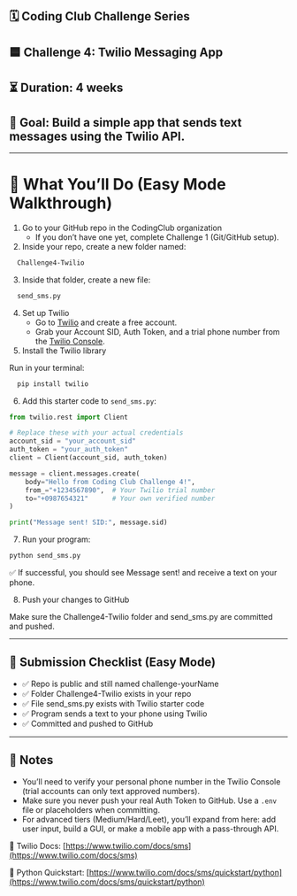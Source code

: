 ## 🗓️ Coding Club Challenge Series
## 🟦 Challenge 4: Twilio Messaging App
## ⏳ Duration: 4 weeks
## 🎯 Goal: Build a simple app that sends text messages using the Twilio API.

----

# 🔧 What You’ll Do (Easy Mode Walkthrough)

1. Go to your GitHub repo in the CodingClub organization
    - If you don’t have one yet, complete Challenge 1 (Git/GitHub setup).
2. Inside your repo, create a new folder named:
```bash
  Challenge4-Twilio
```
3. Inside that folder, create a new file:
```bash
  send_sms.py
```
4. Set up Twilio
    - Go to [Twilio](https://www.twilio.com/) and create a free account.
    - Grab your Account SID, Auth Token, and a trial phone number from the [Twilio Console](https://www.twilio.com/console).
5. Install the Twilio library

Run in your terminal:
```bash
  pip install twilio
```

6. Add this starter code to ```send_sms.py```:
```python
from twilio.rest import Client

# Replace these with your actual credentials
account_sid = "your_account_sid"
auth_token = "your_auth_token"
client = Client(account_sid, auth_token)

message = client.messages.create(
    body="Hello from Coding Club Challenge 4!",
    from_="+1234567890",  # Your Twilio trial number
    to="+0987654321"      # Your own verified number
)

print("Message sent! SID:", message.sid)

```
7. Run your program:
```bash
python send_sms.py
```

✅ If successful, you should see Message sent! and receive a text on your phone.

8. Push your changes to GitHub
   
Make sure the Challenge4-Twilio folder and send_sms.py are committed and pushed.

----

## 📌 Submission Checklist (Easy Mode)

- ✅ Repo is public and still named challenge-yourName
- ✅ Folder Challenge4-Twilio exists in your repo
- ✅ File send_sms.py exists with Twilio starter code
- ✅ Program sends a text to your phone using Twilio
- ✅ Committed and pushed to GitHub

----

## 📝 Notes
- You’ll need to verify your personal phone number in the Twilio Console (trial accounts can only text approved numbers).
- Make sure you never push your real Auth Token to GitHub. Use a ```.env``` file or placeholders when committing.
- For advanced tiers (Medium/Hard/Leet), you’ll expand from here: add user input, build a GUI, or make a mobile app with a pass-through API.

📖 Twilio Docs: [https://www.twilio.com/docs/sms](https://www.twilio.com/docs/sms)

🚀 Python Quickstart: [https://www.twilio.com/docs/sms/quickstart/python](https://www.twilio.com/docs/sms/quickstart/python)
